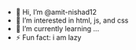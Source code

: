 - 👋 Hi, I’m @amit-nishad12
- 👀 I’m interested in html, js, and css
- 🌱 I’m currently learning ...
- ⚡ Fun fact: i am lazy

<!---
amit-nishad12/amit-nishad12 is a ✨ special ✨ repository because its `README.md` (this file) appears on your GitHub profile.
You can click the Preview link to take a look at your changes.
--->
